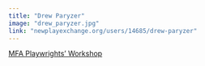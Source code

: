 ```yaml
---
title: "Drew Paryzer"
image: "drew_paryzer.jpg"
link: "newplayexchange.org/users/14685/drew-paryzer"
---
```


[MFA Playwrights’ Workshop](/programs/mfa-playwrights-workshop)